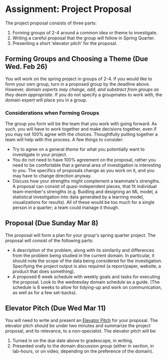 # Assignment: Project Proposal

The project proposal consists of three parts:

1. Forming groups of 2-4 around a common idea or theme to investigate.
2. Writing a careful proposal that the group will follow in Spring
   Quarter.
3. Presenting a short 'elevator pitch' for the proposal.

## Forming Groups and Choosing a Theme (Due Wed. Feb 26)

You will work on the spring project in groups of 2-4. If you would
like to form your own group, turn in a proposed group by the deadline
above. However, *domain experts may change, add, and substract from
groups as they deem appropriate*. If you do not specify a groupmates
to work with, the domain expert will place you in a group.

### Considerations when Forming Groups

The group you form will be the team that you work with going
forward. As such, you will have to work together and make decisions
together, even if you may not 100% agree with the
choices. Thoughtfully putting together a team will help with this
process. A few things to consider:

* Try to agree on a general *theme* for what you potentially want to
  investigate in your project.
* You do *not* need to have 100% agreement on the proposal, rather you
  need to be comfortable that a general area of investigation is
  interesting to you. The specifics of proposals change as you work on
  it, and you may have to change direction anyway.
* Discuss how your strengths might complement a teammate's
  strengths. A proposal can consist of quasi-independent pieces, that
  fit individual team-member's strengths (e.g. Buidling and designing
  an ML model, a statistical investigation into data generated by a
  learning model, visualizations for results). All of these would be
  too much for a single person in a quarter; a team could manage it
  though.

## Proposal (Due Sunday Mar 8)

The proposal will form a plan for your group's spring quarter
project. The proposal will consist of the following parts:

* A description of the problem, along with its similarity and
  differences from the problem being studied in the current domain. In
  particular, it should note the scope of the data being considered
  for the investigation. Specifying the project output is also
  required (a report/paper, website, a product that does something).
* A proposed 6 week schedule with weekly goals and tasks for executing
  the proposal. Look to the wednesday domain schedule as a guide. (The
  schedule is 6 weeks to allow for tidying-up and work on
  communication, as well as for a few set-backs).

## Elevator Pitch (Due Wed Mar 11)

You will need to write and present an [Elevator
Pitch](https://en.wikipedia.org/wiki/Elevator_pitch) for your
proposal. The elevator pitch should be under two minutes and summarize
the project proposal, and its relevance, to a non-specialist. The
elevator pitch will be:

1. Turned in on the due date above to gradescope, in writing.
2. Presented orally to the domain discussion group (either in section,
   in lab-hours, or on video, depending on the preference of the
   domain).
   
